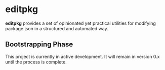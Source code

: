 # editpkg

**editpkg** provides a set of opinionated yet practical utilities for modifying package.json in a structured and automated way.

## Bootstrapping Phase

This project is currently in active development. It will remain in version 0.x until the process is complete.